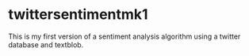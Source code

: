 # twittersentimentmk1
This is my first version of a sentiment analysis algorithm using a twitter database and textblob.
